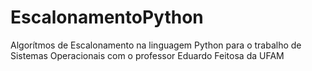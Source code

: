 # EscalonamentoPython
Algorítmos de Escalonamento na linguagem Python para o trabalho de Sistemas Operacionais com o professor Eduardo Feitosa da UFAM
